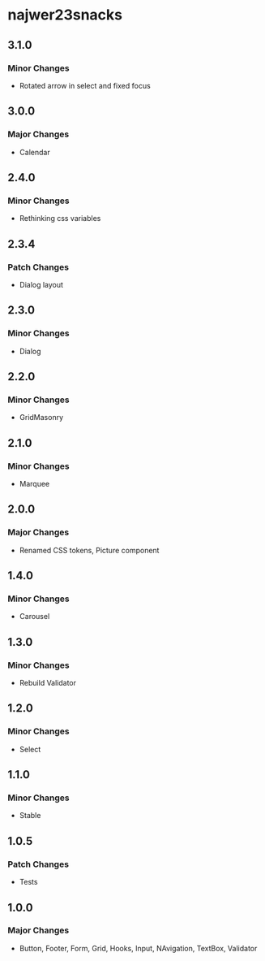 # najwer23snacks

## 3.1.0

### Minor Changes

- Rotated arrow in select and fixed focus

## 3.0.0

### Major Changes

- Calendar

## 2.4.0

### Minor Changes

- Rethinking css variables

## 2.3.4

### Patch Changes

- Dialog layout

## 2.3.0

### Minor Changes

- Dialog

## 2.2.0

### Minor Changes

- GridMasonry

## 2.1.0

### Minor Changes

- Marquee

## 2.0.0

### Major Changes

- Renamed CSS tokens, Picture component

## 1.4.0

### Minor Changes

- Carousel

## 1.3.0

### Minor Changes

- Rebuild Validator

## 1.2.0

### Minor Changes

- Select

## 1.1.0

### Minor Changes

- Stable

## 1.0.5

### Patch Changes

- Tests

## 1.0.0

### Major Changes

- Button, Footer, Form, Grid, Hooks, Input, NAvigation, TextBox, Validator
